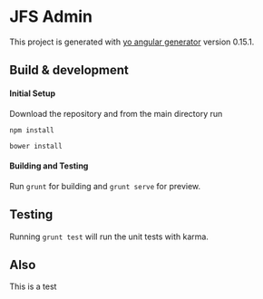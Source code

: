 # JFS Admin

This project is generated with [yo angular generator](https://github.com/yeoman/generator-angular)
version 0.15.1.

## Build & development

#### Initial Setup
Download the repository and from the main directory run

```
npm install

bower install
```

#### Building and Testing

Run `grunt` for building and `grunt serve` for preview.

## Testing

Running `grunt test` will run the unit tests with karma.

## Also

This is a test
